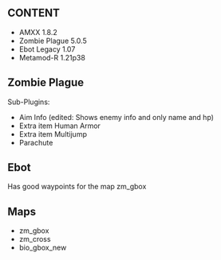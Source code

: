CONTENT
-
- AMXX 1.8.2
- Zombie Plague 5.0.5
- Ebot Legacy 1.07
- Metamod-R 1.21p38

Zombie Plague
-
Sub-Plugins:
- Aim Info (edited: Shows enemy info and only name and hp)
- Extra item Human Armor
- Extra item Multijump
- Parachute

Ebot
-
Has good waypoints for the map zm_gbox

Maps
-
- zm_gbox
- zm_cross
- bio_gbox_new


